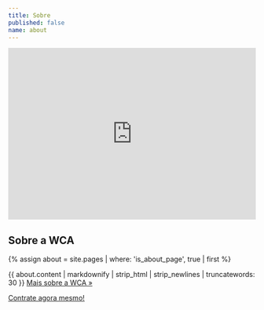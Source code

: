 ```yaml
---
title: Sobre
published: false
name: about
---
```


<div class="wrapper">
    <iframe src="https://www.google.com/maps/embed?pb=!1m18!1m12!1m3!1d29341.39019562409!2d-46.90741001574323!3d-23.182103673248495!2m3!1f0!2f0!3f0!3m2!1i1024!2i768!4f13.1!3m3!1m2!1s0x94cf2686376e3801%3A0xc759616b1ec26c4!2sWCA+Consultoria+Com+Exterior!5e0!3m2!1spt-BR!2sus!4v1508717596848" width="100%" height="350" frameborder="0" style="border:0" allowfullscreen></iframe>
</div>

<div class="wrapper">
    <h2>Sobre a WCA</h2>
    {% assign about = site.pages | where: 'is_about_page', true | first %}
    <p>
        {{ about.content | markdownify | strip_html | strip_newlines | truncatewords: 30 }}
        <a href="{{ site.baseurl }}{{ about.url }}">Mais sobre a WCA »</a>
    </p>
    <p data-grid="center"><a href="#contato" data-btn data-cell="shrink fill">Contrate agora mesmo!</a></p>
</div>
